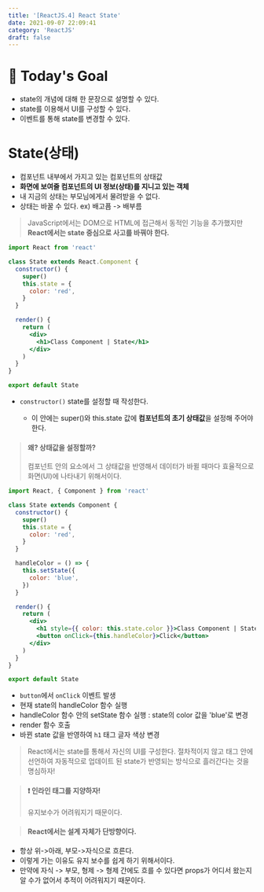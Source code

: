 ```yaml
---
title: '[ReactJS.4] React State'
date: 2021-09-07 22:09:41
category: 'ReactJS'
draft: false
---
```


# 🏅 Today's Goal

- state의 개념에 대해 한 문장으로 설명할 수 있다.
- state를 이용해서 UI를 구성할 수 있다.
- 이벤트를 통해 state를 변경할 수 있다.

# State(상태)

- 컴포넌트 내부에서 가지고 있는 컴포넌트의 상태값
- **화면에 보여줄 컴포넌트의 UI 정보(상태)를 지니고 있는 객체**
- 내 지금의 상태는 부모님에게서 물려받을 수 없다.
- 상태는 바꿀 수 있다. ex) 배고픔 -> 배부름

> JavaScript에서는 DOM으로 HTML에 접근해서 동적인 기능을 추가했지만 **React에서는 state 중심으로 사고를 바꿔야 한다.**

```jsx
import React from 'react'

class State extends React.Component {
  constructor() {
    super()
    this.state = {
      color: 'red',
    }
  }

  render() {
    return (
      <div>
        <h1>Class Component | State</h1>
      </div>
    )
  }
}

export default State
```

- `constructor()` state를 설정할 때 작성한다.

  - 이 안에는 super()와 this.state 값에 **컴포넌트의 초기 상태값**을 설정해 주어야 한다.

> #### 왜? 상태값을 설정할까?
>
> 컴포넌트 안의 요소에서 그 상태값을 반영해서 데이터가 바뀔 때마다 효율적으로 화면(UI)에 나타내기 위해서이다.

```jsx
import React, { Component } from 'react'

class State extends Component {
  constructor() {
    super()
    this.state = {
      color: 'red',
    }
  }

  handleColor = () => {
    this.setState({
      color: 'blue',
    })
  }

  render() {
    return (
      <div>
        <h1 style={{ color: this.state.color }}>Class Component | State</h1>
        <button onClick={this.handleColor}>Click</button>
      </div>
    )
  }
}

export default State
```

- `button`에서 `onClick` 이벤트 발생
- 현재 state의 handleColor 함수 실행
- handleColor 함수 안의 setState 함수 실행 : state의 color 값을 'blue'로 변경
- render 함수 호출
- 바뀐 state 값을 반영하여 `h1` 태그 글자 색상 변경

> React에서는 state를 통해서 자신의 UI를 구성한다.
> 절차적이지 않고 태그 안에 선언하여 자동적으로 업데이트 된 state가 반영되는 방식으로 흘러간다는 것을 명심하자!

> #### ❗️ 인라인 태그를 지양하자!
>
> 유지보수가 어려워지기 때문이다.

> #### React에서는 설계 자체가 단방향이다.

- 항상 위->아래, 부모->자식으로 흐른다.
- 이렇게 가는 이유도 유지 보수를 쉽게 하기 위해서이다.
- 만약에 자식 -> 부모, 형제 -> 형제 간에도 흐를 수 있다면 props가 어디서 왔는지 알 수가 없어서 추적이 어려워지기 때문이다.
